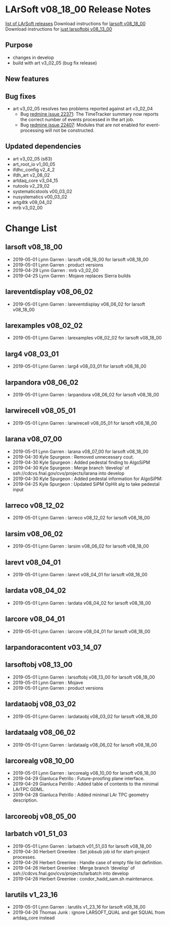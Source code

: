 LArSoft v08_18_00 Release Notes
======================================================================

[list of LArSoft releases](LArSoft_release_list)
Download instructions for [larsoft v08_18_00](http://scisoft.fnal.gov/scisoft/bundles/larsoft/v08_18_00/larsoft-v08_18_00.html)
Download instructions for [just larsoftobj v08_13_00](http://scisoft.fnal.gov/scisoft/bundles/larsoftobj/v08_13_00/larsoftobj-v08_13_00.html)

Purpose
--------------------

-   changes in develop
-   build with art v3_02_05 (bug fix release)

New features
------------------------------

Bug fixes
------------------------

-   art v3_02_05 resolves two problems reported against art v3_02_04
    -   Bug [redmine issue 22371](https://cdcvs.fnal.gov/redmine/issues/22371): The TimeTracker summary now reports the correct number of events processed in the art job.
    -   Bug [redmine issue 22407](https://cdcvs.fnal.gov/redmine/issues/22407): Modules that are not enabled for event-processing will not be constructed.

Updated dependencies
----------------------------------------------

-   art v3_02_05 (s83)
-   art_root_io v1_00_05
-   ifdhc_config v2_4_2
-   ifdh_art v2_08_02
-   artdaq_core v3_04_15
-   nutools v2_29_02
-   systematicstools v00_03_02
-   nusystematics v00_03_02
-   artg4tk v09_04_02
-   mrb v3_02_00

Change List
============================

larsoft v08_18_00
------------------------------------------

-   2019-05-01 Lynn Garren : larsoft v08_18_00 for larsoft v08_18_00
-   2019-05-01 Lynn Garren : product versions
-   2019-04-29 Lynn Garren : mrb v3_02_00
-   2019-04-25 Lynn Garren : Mojave replaces Sierra builds

lareventdisplay v08_06_02
----------------------------------------------------------

-   2019-05-01 Lynn Garren : lareventdisplay v08_06_02 for larsoft v08_18_00

larexamples v08_02_02
--------------------------------------------------

-   2019-05-01 Lynn Garren : larexamples v08_02_02 for larsoft v08_18_00

larg4 v08_03_01
--------------------------------------

-   2019-05-01 Lynn Garren : larg4 v08_03_01 for larsoft v08_18_00

larpandora v08_06_02
------------------------------------------------

-   2019-05-01 Lynn Garren : larpandora v08_06_02 for larsoft v08_18_00

larwirecell v08_05_01
--------------------------------------------------

-   2019-05-01 Lynn Garren : larwirecell v08_05_01 for larsoft v08_18_00

larana v08_07_00
----------------------------------------

-   2019-05-01 Lynn Garren : larana v08_07_00 for larsoft v08_18_00
-   2019-04-30 Kyle Spurgeon : Removed unnecessary cout.
-   2019-04-30 Kyle Spurgeon : Added pedestal finding to AlgoSiPM
-   2019-04-30 Kyle Spurgeon : Merge branch ‘develop’ of ssh://cdcvs.fnal.gov/cvs/projects/larana into develop
-   2019-04-30 Kyle Spurgeon : Added pedestal information for AlgoSiPM:
-   2019-04-25 Kyle Spurgeon : Updated SiPM OpHit alg to take pedestal input

larreco v08_12_02
------------------------------------------

-   2019-05-01 Lynn Garren : larreco v08_12_02 for larsoft v08_18_00

larsim v08_06_02
----------------------------------------

-   2019-05-01 Lynn Garren : larsim v08_06_02 for larsoft v08_18_00

larevt v08_04_01
----------------------------------------

-   2019-05-01 Lynn Garren : larevt v08_04_01 for larsoft v08_18_00

lardata v08_04_02
------------------------------------------

-   2019-05-01 Lynn Garren : lardata v08_04_02 for larsoft v08_18_00

larcore v08_04_01
------------------------------------------

-   2019-05-01 Lynn Garren : larcore v08_04_01 for larsoft v08_18_00

larpandoracontent v03_14_07
--------------------------------------------------------------

larsoftobj v08_13_00
------------------------------------------------

-   2019-05-01 Lynn Garren : larsoftobj v08_13_00 for larsoft v08_18_00
-   2019-05-01 Lynn Garren : Mojave
-   2019-05-01 Lynn Garren : product versions

lardataobj v08_03_02
------------------------------------------------

-   2019-05-01 Lynn Garren : lardataobj v08_03_02 for larsoft v08_18_00

lardataalg v08_06_02
------------------------------------------------

-   2019-05-01 Lynn Garren : lardataalg v08_06_02 for larsoft v08_18_00

larcorealg v08_10_00
------------------------------------------------

-   2019-05-01 Lynn Garren : larcorealg v08_10_00 for larsoft v08_18_00
-   2019-04-29 Gianluca Petrillo : Future-proofing plane interface.
-   2019-04-29 Gianluca Petrillo : Added table of contents to the minimal LArTPC GDML.
-   2019-04-28 Gianluca Petrillo : Added minimal LAr TPC geometry description.

larcoreobj v08_05_00
------------------------------------------------

larbatch v01_51_03
--------------------------------------------

-   2019-05-01 Lynn Garren : larbatch v01_51_03 for larsoft v08_18_00
-   2019-04-30 Herbert Greenlee : Set jobsub job id for start-project processes.
-   2019-04-26 Herbert Greenlee : Handle case of empty file list definition.
-   2019-04-26 Herbert Greenlee : Merge branch ‘develop’ of ssh://cdcvs.fnal.gov/cvs/projects/larbatch into develop
-   2019-04-26 Herbert Greenlee : condor_hadd_sam.sh maintenance.

larutils v1_23_16
------------------------------------------

-   2019-05-01 Lynn Garren : larutils v1_23_16 for larsoft v08_18_00
-   2019-04-26 Thomas Junk : ignore LARSOFT_QUAL and get SQUAL from artdaq_core instead
